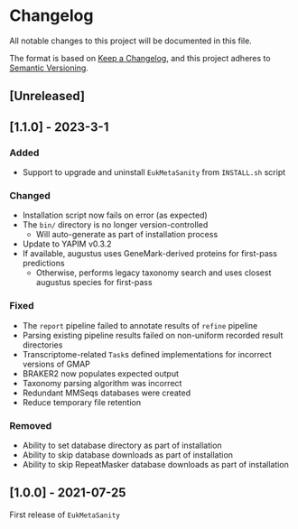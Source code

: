 # Changelog
All notable changes to this project will be documented in this file.

The format is based on [Keep a Changelog](https://keepachangelog.com/en/1.0.0/),
and this project adheres to [Semantic Versioning](https://semver.org/spec/v2.0.0.html).

## [Unreleased]

## [1.1.0] - 2023-3-1
### Added
- Support to upgrade and uninstall `EukMetaSanity` from `INSTALL.sh` script

### Changed
- Installation script now fails on error (as expected)
- The `bin/` directory is no longer version-controlled 
  - Will auto-generate as part of installation process
- Update to YAPIM v0.3.2
- If available, augustus uses GeneMark-derived proteins for first-pass predictions
  - Otherwise, performs legacy taxonomy search and uses closest augustus species for first-pass

### Fixed
- The `report` pipeline failed to annotate results of `refine` pipeline
- Parsing existing pipeline results failed on non-uniform recorded result directories
- Transcriptome-related `Task`s defined implementations for incorrect versions of GMAP
- BRAKER2 now populates expected output
- Taxonomy parsing algorithm was incorrect
- Redundant MMSeqs databases were created
- Reduce temporary file retention

### Removed
- Ability to set database directory as part of installation
- Ability to skip database downloads as part of installation
- Ability to skip RepeatMasker database downloads as part of installation

## [1.0.0] - 2021-07-25
First release of `EukMetaSanity`
